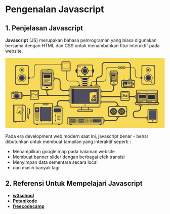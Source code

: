 # Pengenalan Javascript

## 1. Penjelasan Javascript

**Javascript** (JS) merupakan bahasa pemrograman yang biasa digunakan bersama dengan HTML dan CSS untuk menambahkan fitur interaktif pada website.

![pengenalan-javascript](../../../.gitbook/assets/pengenalan-javascript.gif)

Pada era development web modern saat ini, javascript benar - benar dibutuhkan untuk membuat tampilan yang interaktif seperti :

* Menampilkan google map pada halaman website
* Membuat banner slider dengan berbagai efek transisi
* Menyimpan data sementara secara local
* dan masih banyak lagi

## 2. Referensi Untuk Mempelajari Javascript

* [**w3school**](https://www.w3schools.com/js/default.asp)
* [**Petanikode**](https://www.petanikode.com/tutorial/javascript/)
* [**freecodecamp**](https://www.freecodecamp.org/challenges/comment-your-javascript-code)
